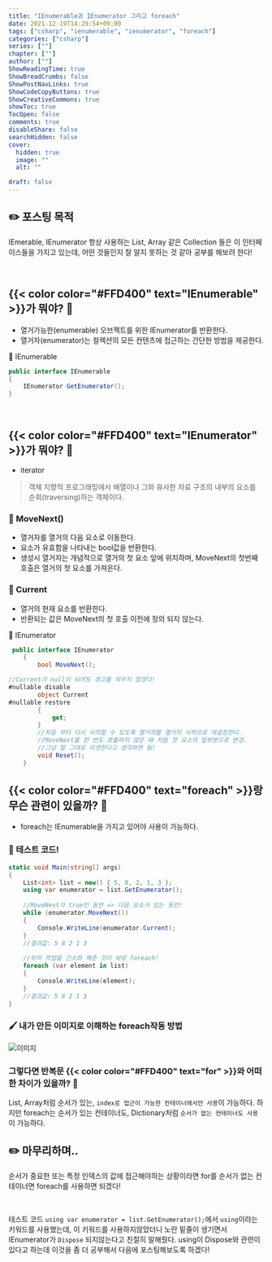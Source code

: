 ```yaml
---
title: "IEnumerable과 IEnumerator 그리고 foreach"
date: 2021-12-19T14:29:54+09:00
tags: ["csharp", "ienumerable", "ienumerator", "foreach"]
categories: ["csharp"]
series: [""]
chapter: [""]
author: [""]
ShowReadingTime: true
ShowBreadCrumbs: false
ShowPostNavLinks: true
ShowCodeCopyButtons: true
ShowCreativeCommons: true
showToc: true
TocOpen: false
comments: true
disableShare: false
searchHidden: false
cover:
  hidden: true
  image: ""
  alt: ""

draft: false
---
```


## ✏️ 포스팅 목적
IEmerable, IEnumerator 항상 사용하는 List, Array 같은 Collection 들은 이 인터페이스들을 가지고 있는데, 어떤 것들인지 잘 알지 못하는 것 같아 공부를 해보려 한다!

<br>

## {{< color color="#FFD400" text="IEnumerable" >}}가 뭐야? 🧐

- 열거가능한(enumerable) 오브젝트를 위한 IEnumerator를 반환한다.
- 열거자(enumerator)는 컬렉션의 모든 컨텐츠에 접근하는 간단한 방법을 제공한다.

 🍑 IEnumerable
```csharp
public interface IEnumerable
{ 
    IEnumerator GetEnumerator();
}
```

<br>

## {{< color color="#FFD400" text="IEnumerator" >}}가 뭐야? 🧐
- iterator
> 객체 지향적 프로그래밍에서 배열이나 그와 유사한 자료 구조의 내부의 요소를 순회(traversing)하는 객체이다.

### 💚 MoveNext()
- 열거자를 열거의 다음 요소로 이동한다. 
- 요소가 유효함을 나타내는 bool값을 반환한다.
- 생성시 열거자는 개념적으로 열거의 첫 요소 앞에 위치하며, MoveNext의 첫번째 호출은 열거의 첫 요소를 가져온다.
### 💚 Current
- 열거의 현재 요소를 반환한다.
- 반환되는 값은 MoveNext의 첫 호출 이전에 정의 되지 않는다.

🍑 IEnumerator
```csharp
 public interface IEnumerator
    {
        bool MoveNext();

//Current가 null이 되어도 경고를 띄우지 않겠다!
#nullable disable 
        object Current
#nullable restore
        {
            get;
        }
        //처음 부터 다시 시작할 수 있도록 열거자를 열거의 시작으로 재설정한다.
        //MoveNext를 한 번도 호출하지 않은 때 처럼 첫 요소의 앞부분으로 변경.
        //그냥 말 그대로 리셋한다고 생각하면 됨!
        void Reset();
    }
```

## {{< color color="#FFD400" text="foreach" >}}랑 무슨 관련이 있을까? 🧐
- foreach는 IEnumerable을 가지고 있어야 사용이 가능하다.

### 🍑 테스트 코드!
```csharp
static void Main(string[] args)
{
    List<int> list = new() { 5, 8, 2, 1, 3 };
    using var enumerator = list.GetEnumerator();
    
    //MoveNext가 true인 동안 => 다음 요소가 있는 동안!
    while (enumerator.MoveNext())
    {
        Console.WriteLine(enumerator.Current);
    }
    //결과값: 5 8 2 1 3
    
    //위의 작업을 간소화 해준 것이 바로 foreach!
    foreach (var element in list)
    {
        Console.WriteLine(element);
    }
    //결과값: 5 8 2 1 3
}
```
### 🖌 내가 만든 이미지로 이해하는 foreach작동 방법
![이미지](/images/studying21.png)

### 그렇다면 반복문 {{< color color="#FFD400" text="for" >}}와 어떠한 차이가 있을까? 🧐

List, Array처럼 순서가 있는, `index로 접근이 가능한 컨테이너에서만 사용`이 가능하다. 하지만 foreach는 
순서가 있는 컨테이너도, Dictionary처럼 `순서가 없는 컨테이너도 사용`이 가능하다.

## ✏️ 마무리하며..

순서가 중요한 또는 특정 인덱스의 값에 접근해야하는 상황이라면 for를 순서가 없는 컨테이너면 foreach를 사용하면 되겠다!

<br>

테스트 코드 `using var enumerator = list.GetEnumerator();`에서 `using`이라는 키워드를 사용했는데, 이 키워드를 사용하지않았더니 노란 밑줄이 생기면서 IEnumerator가 `Dispose` 되지않는다고 친절히 말해줬다. using이 Dispose와 관련이 있다고 하는데 이것을 좀 더 공부해서 다음에 포스팅해보도록 하겠다!